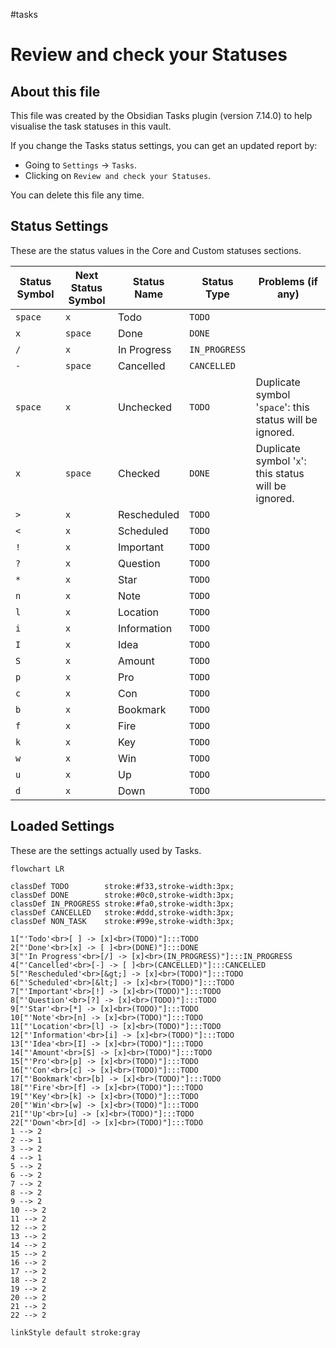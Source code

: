 #tasks
# Review and check your Statuses

## About this file

This file was created by the Obsidian Tasks plugin (version 7.14.0) to help visualise the task statuses in this vault.

If you change the Tasks status settings, you can get an updated report by:

- Going to `Settings` -> `Tasks`.
- Clicking on `Review and check your Statuses`.

You can delete this file any time.

## Status Settings

<!--
Switch to Live Preview or Reading Mode to see the table.
If there are any Markdown formatting characters in status names, such as '*' or '_',
Obsidian may only render the table correctly in Reading Mode.
-->

These are the status values in the Core and Custom statuses sections.

| Status Symbol | Next Status Symbol | Status Name | Status Type | Problems (if any) |
| ----- | ----- | ----- | ----- | ----- |
| `space` | `x` | Todo | `TODO` |  |
| `x` | `space` | Done | `DONE` |  |
| `/` | `x` | In Progress | `IN_PROGRESS` |  |
| `-` | `space` | Cancelled | `CANCELLED` |  |
| `space` | `x` | Unchecked | `TODO` | Duplicate symbol '`space`': this status will be ignored. |
| `x` | `space` | Checked | `DONE` | Duplicate symbol '`x`': this status will be ignored. |
| `>` | `x` | Rescheduled | `TODO` |  |
| `<` | `x` | Scheduled | `TODO` |  |
| `!` | `x` | Important | `TODO` |  |
| `?` | `x` | Question | `TODO` |  |
| `*` | `x` | Star | `TODO` |  |
| `n` | `x` | Note | `TODO` |  |
| `l` | `x` | Location | `TODO` |  |
| `i` | `x` | Information | `TODO` |  |
| `I` | `x` | Idea | `TODO` |  |
| `S` | `x` | Amount | `TODO` |  |
| `p` | `x` | Pro | `TODO` |  |
| `c` | `x` | Con | `TODO` |  |
| `b` | `x` | Bookmark | `TODO` |  |
| `f` | `x` | Fire | `TODO` |  |
| `k` | `x` | Key | `TODO` |  |
| `w` | `x` | Win | `TODO` |  |
| `u` | `x` | Up | `TODO` |  |
| `d` | `x` | Down | `TODO` |  |

## Loaded Settings

<!-- Switch to Live Preview or Reading Mode to see the diagram. -->

These are the settings actually used by Tasks.

```mermaid
flowchart LR

classDef TODO        stroke:#f33,stroke-width:3px;
classDef DONE        stroke:#0c0,stroke-width:3px;
classDef IN_PROGRESS stroke:#fa0,stroke-width:3px;
classDef CANCELLED   stroke:#ddd,stroke-width:3px;
classDef NON_TASK    stroke:#99e,stroke-width:3px;

1["'Todo'<br>[ ] -> [x]<br>(TODO)"]:::TODO
2["'Done'<br>[x] -> [ ]<br>(DONE)"]:::DONE
3["'In Progress'<br>[/] -> [x]<br>(IN_PROGRESS)"]:::IN_PROGRESS
4["'Cancelled'<br>[-] -> [ ]<br>(CANCELLED)"]:::CANCELLED
5["'Rescheduled'<br>[&gt;] -> [x]<br>(TODO)"]:::TODO
6["'Scheduled'<br>[&lt;] -> [x]<br>(TODO)"]:::TODO
7["'Important'<br>[!] -> [x]<br>(TODO)"]:::TODO
8["'Question'<br>[?] -> [x]<br>(TODO)"]:::TODO
9["'Star'<br>[*] -> [x]<br>(TODO)"]:::TODO
10["'Note'<br>[n] -> [x]<br>(TODO)"]:::TODO
11["'Location'<br>[l] -> [x]<br>(TODO)"]:::TODO
12["'Information'<br>[i] -> [x]<br>(TODO)"]:::TODO
13["'Idea'<br>[I] -> [x]<br>(TODO)"]:::TODO
14["'Amount'<br>[S] -> [x]<br>(TODO)"]:::TODO
15["'Pro'<br>[p] -> [x]<br>(TODO)"]:::TODO
16["'Con'<br>[c] -> [x]<br>(TODO)"]:::TODO
17["'Bookmark'<br>[b] -> [x]<br>(TODO)"]:::TODO
18["'Fire'<br>[f] -> [x]<br>(TODO)"]:::TODO
19["'Key'<br>[k] -> [x]<br>(TODO)"]:::TODO
20["'Win'<br>[w] -> [x]<br>(TODO)"]:::TODO
21["'Up'<br>[u] -> [x]<br>(TODO)"]:::TODO
22["'Down'<br>[d] -> [x]<br>(TODO)"]:::TODO
1 --> 2
2 --> 1
3 --> 2
4 --> 1
5 --> 2
6 --> 2
7 --> 2
8 --> 2
9 --> 2
10 --> 2
11 --> 2
12 --> 2
13 --> 2
14 --> 2
15 --> 2
16 --> 2
17 --> 2
18 --> 2
19 --> 2
20 --> 2
21 --> 2
22 --> 2

linkStyle default stroke:gray
```

